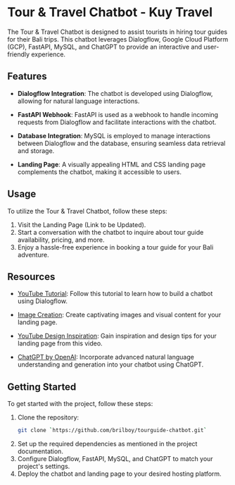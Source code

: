 # Tour & Travel Chatbot - Kuy Travel

The Tour & Travel Chatbot is designed to assist tourists in hiring tour guides for their Bali trips. This chatbot leverages Dialogflow, Google Cloud Platform (GCP), FastAPI, MySQL, and ChatGPT to provide an interactive and user-friendly experience.

## Features

- **Dialogflow Integration**: The chatbot is developed using Dialogflow, allowing for natural language interactions.

- **FastAPI Webhook**: FastAPI is used as a webhook to handle incoming requests from Dialogflow and facilitate interactions with the chatbot.

- **Database Integration**: MySQL is employed to manage interactions between Dialogflow and the database, ensuring seamless data retrieval and storage.

- **Landing Page**: A visually appealing HTML and CSS landing page complements the chatbot, making it accessible to users.

## Usage

To utilize the Tour & Travel Chatbot, follow these steps:

1. Visit the Landing Page (Link to be Updated).
2. Start a conversation with the chatbot to inquire about tour guide availability, pricing, and more.
3. Enjoy a hassle-free experience in booking a tour guide for your Bali adventure.

## Resources

- [YouTube Tutorial](https://www.youtube.com/watch?v=2e5pQqBvGco): Follow this tutorial to learn how to build a chatbot using Dialogflow.

- [Image Creation](https://www.bing.com/images/create): Create captivating images and visual content for your landing page.

- [YouTube Design Inspiration](https://www.youtube.com/watch?v=1Hyxdg1ZYho&t=338s): Gain inspiration and design tips for your landing page from this video.

- [ChatGPT by OpenAI](https://openai.com/chatgpt): Incorporate advanced natural language understanding and generation into your chatbot using ChatGPT.

## Getting Started

To get started with the project, follow these steps:

1. Clone the repository:
   ```sh
   git clone `https://github.com/brilboy/tourguide-chatbot.git`
2. Set up the required dependencies as mentioned in the project documentation.
3. Configure Dialogflow, FastAPI, MySQL, and ChatGPT to match your project's settings.
4. Deploy the chatbot and landing page to your desired hosting platform.